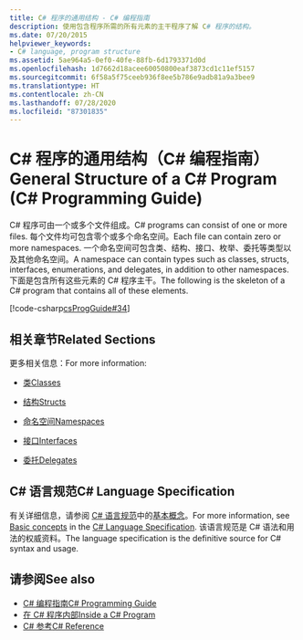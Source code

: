 ```yaml
---
title: C# 程序的通用结构 - C# 编程指南
description: 使用包含程序所需的所有元素的主干程序了解 C# 程序的结构。
ms.date: 07/20/2015
helpviewer_keywords:
- C# language, program structure
ms.assetid: 5ae964a5-0ef0-40fe-88fb-6d1793371d0d
ms.openlocfilehash: 1d7662d18acee60050800eaf3873cd1c11ef5157
ms.sourcegitcommit: 6f58a5f75ceeb936f8ee5b786e9adb81a9a3bee9
ms.translationtype: HT
ms.contentlocale: zh-CN
ms.lasthandoff: 07/28/2020
ms.locfileid: "87301835"
---
```

# <a name="general-structure-of-a-c-program-c-programming-guide"></a><span data-ttu-id="15969-103">C# 程序的通用结构（C# 编程指南）</span><span class="sxs-lookup"><span data-stu-id="15969-103">General Structure of a C# Program (C# Programming Guide)</span></span>
<span data-ttu-id="15969-104">C# 程序可由一个或多个文件组成。</span><span class="sxs-lookup"><span data-stu-id="15969-104">C# programs can consist of one or more files.</span></span> <span data-ttu-id="15969-105">每个文件均可包含零个或多个命名空间。</span><span class="sxs-lookup"><span data-stu-id="15969-105">Each file can contain zero or more namespaces.</span></span> <span data-ttu-id="15969-106">一个命名空间可包含类、结构、接口、枚举、委托等类型以及其他命名空间。</span><span class="sxs-lookup"><span data-stu-id="15969-106">A namespace can contain types such as classes, structs, interfaces, enumerations, and delegates, in addition to other namespaces.</span></span> <span data-ttu-id="15969-107">下面是包含所有这些元素的 C# 程序主干。</span><span class="sxs-lookup"><span data-stu-id="15969-107">The following is the skeleton of a C# program that contains all of these elements.</span></span>  
  
 [!code-csharp[csProgGuide#34](~/samples/snippets/csharp/VS_Snippets_VBCSharp/csProgGuide/CS/class2.cs#34)]  
  
## <a name="related-sections"></a><span data-ttu-id="15969-108">相关章节</span><span class="sxs-lookup"><span data-stu-id="15969-108">Related Sections</span></span>  
 <span data-ttu-id="15969-109">更多相关信息：</span><span class="sxs-lookup"><span data-stu-id="15969-109">For more information:</span></span>  
  
- [<span data-ttu-id="15969-110">类</span><span class="sxs-lookup"><span data-stu-id="15969-110">Classes</span></span>](../classes-and-structs/classes.md)  
  
- [<span data-ttu-id="15969-111">结构</span><span class="sxs-lookup"><span data-stu-id="15969-111">Structs</span></span>](../../language-reference/builtin-types/struct.md)  
  
- [<span data-ttu-id="15969-112">命名空间</span><span class="sxs-lookup"><span data-stu-id="15969-112">Namespaces</span></span>](../namespaces/index.md)  
  
- [<span data-ttu-id="15969-113">接口</span><span class="sxs-lookup"><span data-stu-id="15969-113">Interfaces</span></span>](../interfaces/index.md)  
  
- [<span data-ttu-id="15969-114">委托</span><span class="sxs-lookup"><span data-stu-id="15969-114">Delegates</span></span>](../delegates/index.md)  
  
## <a name="c-language-specification"></a><span data-ttu-id="15969-115">C# 语言规范</span><span class="sxs-lookup"><span data-stu-id="15969-115">C# Language Specification</span></span>  

<span data-ttu-id="15969-116">有关详细信息，请参阅 [C# 语言规范](/dotnet/csharp/language-reference/language-specification/introduction)中的[基本概念](~/_csharplang/spec/basic-concepts.md)。</span><span class="sxs-lookup"><span data-stu-id="15969-116">For more information, see [Basic concepts](~/_csharplang/spec/basic-concepts.md) in the [C# Language Specification](/dotnet/csharp/language-reference/language-specification/introduction).</span></span> <span data-ttu-id="15969-117">该语言规范是 C# 语法和用法的权威资料。</span><span class="sxs-lookup"><span data-stu-id="15969-117">The language specification is the definitive source for C# syntax and usage.</span></span>
  
## <a name="see-also"></a><span data-ttu-id="15969-118">请参阅</span><span class="sxs-lookup"><span data-stu-id="15969-118">See also</span></span>

- [<span data-ttu-id="15969-119">C# 编程指南</span><span class="sxs-lookup"><span data-stu-id="15969-119">C# Programming Guide</span></span>](../index.md)
- [<span data-ttu-id="15969-120">在 C# 程序内部</span><span class="sxs-lookup"><span data-stu-id="15969-120">Inside a C# Program</span></span>](./index.md)
- [<span data-ttu-id="15969-121">C# 参考</span><span class="sxs-lookup"><span data-stu-id="15969-121">C# Reference</span></span>](../../language-reference/index.md)
